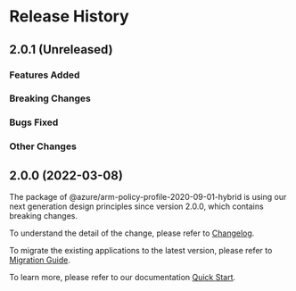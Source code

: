 # Release History

## 2.0.1 (Unreleased)

### Features Added

### Breaking Changes

### Bugs Fixed

### Other Changes

## 2.0.0 (2022-03-08)

The package of @azure/arm-policy-profile-2020-09-01-hybrid is using our next generation design principles since version 2.0.0, which contains breaking changes.

To understand the detail of the change, please refer to [Changelog](https://aka.ms/js-track2-changelog).

To migrate the existing applications to the latest version, please refer to [Migration Guide](https://aka.ms/js-track2-migration-guide).

To learn more, please refer to our documentation [Quick Start](https://aka.ms/js-track2-quickstart).